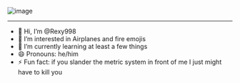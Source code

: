 
![image](https://github.com/Rexy998/Rexy998/assets/159923347/23824a08-67e4-44d6-bb07-3af1aae8fe63)

----------------------------------------------------

- 👋 Hi, I’m @Rexy998
- 👀 I’m interested in Airplanes and fire emojis
- 🌱 I’m currently learning at least a few things
- 😄 Pronouns: he/him
- ⚡ Fun fact: if you slander the metric system in front of me I just might have to kill you
  
<!---
Rexy998/Rexy998 is a ✨ special ✨ repository because its `README.md` (this file) appears on your GitHub profile.
You can click the Preview link to take a look at your changes.
--->
